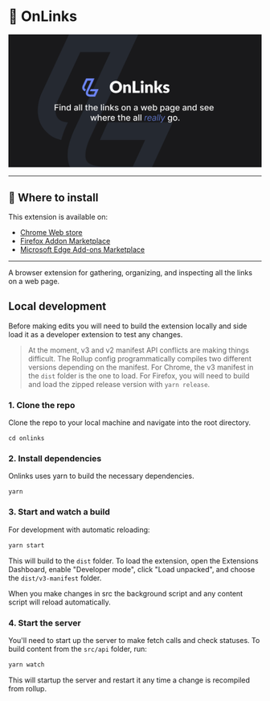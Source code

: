 # 👋 OnLinks

![Onlinks Graphic!](./assets/graphic.png)

---

## 🚀 Where to install

This extension is available on:

- [Chrome Web store](https://chrome.google.com/webstore/detail/onlinks/bdoiohafhhpldalpekdahlmhbnckanka)
- [Firefox Addon Marketplace](https://addons.mozilla.org/en-US/firefox/addon/onlinks/)
- [Microsoft Edge Add-ons Marketplace](https://microsoftedge.microsoft.com/addons/detail/onlinks/)

---

A browser extension for gathering, organizing, and inspecting all the links on a
web page.

## Local development

Before making edits you will need to build the extension locally and side load
it as a developer extension to test any changes.

> At the moment, v3 and v2 manifest API conflicts are making things difficult.
> The Rollup config programmatically compiles two different versions depending
> on the manifest. For Chrome, the v3 manifest in the `dist` folder is the one
> to load. For Firefox, you will need to build and load the zipped release
> version with `yarn release`.

### 1. Clone the repo

Clone the repo to your local machine and navigate into the root directory.

```shell
cd onlinks
```

### 2. Install dependencies

Onlinks uses yarn to build the necessary dependencies.

```shell
yarn
```

### 3. Start and watch a build

For development with automatic reloading:

```bash
yarn start
```

This will build to the `dist` folder. To load the extension, open the Extensions
Dashboard, enable "Developer mode", click "Load unpacked", and choose the
`dist/v3-manifest` folder.

When you make changes in src the background script and any content script will
reload automatically.

### 4. Start the server

You'll need to start up the server to make fetch calls and check statuses. To build content from the `src/api` folder, run:

```bash
yarn watch
```

This will startup the server and restart it any time a change is recompiled from rollup.
